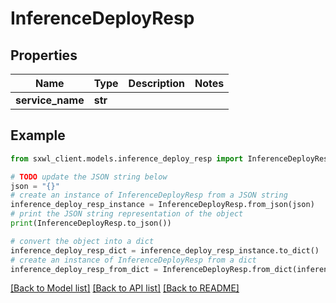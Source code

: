 # InferenceDeployResp


## Properties

Name | Type | Description | Notes
------------ | ------------- | ------------- | -------------
**service_name** | **str** |  | 

## Example

```python
from sxwl_client.models.inference_deploy_resp import InferenceDeployResp

# TODO update the JSON string below
json = "{}"
# create an instance of InferenceDeployResp from a JSON string
inference_deploy_resp_instance = InferenceDeployResp.from_json(json)
# print the JSON string representation of the object
print(InferenceDeployResp.to_json())

# convert the object into a dict
inference_deploy_resp_dict = inference_deploy_resp_instance.to_dict()
# create an instance of InferenceDeployResp from a dict
inference_deploy_resp_from_dict = InferenceDeployResp.from_dict(inference_deploy_resp_dict)
```
[[Back to Model list]](../README.md#documentation-for-models) [[Back to API list]](../README.md#documentation-for-api-endpoints) [[Back to README]](../README.md)


